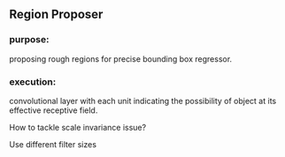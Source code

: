 ## Region Proposer

### purpose:

proposing rough regions for precise bounding box regressor.

### execution:

convolutional layer with each unit indicating the possibility of object at its effective receptive field. 

How to tackle scale invariance issue?

Use different filter sizes

